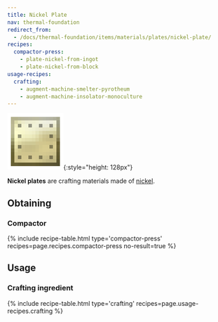 ```yaml
---
title: Nickel Plate
nav: thermal-foundation
redirect_from:
  - /docs/thermal-foundation/items/materials/plates/nickel-plate/
recipes:
  compactor-press:
    - plate-nickel-from-ingot
    - plate-nickel-from-block
usage-recipes:
  crafting:
    - augment-machine-smelter-pyrotheum
    - augment-machine-insolator-monoculture
---
```


![Nickel plate](/assets/images/thermal-foundation/plate-nickel.png){:style="height: 128px"}


**Nickel plates** are crafting materials made of [nickel](/docs/nickel-ingot/).


Obtaining
---------

### Compactor
{% include recipe-table.html type='compactor-press' recipes=page.recipes.compactor-press no-result=true %}


Usage
-----

### Crafting ingredient
{% include recipe-table.html type='crafting' recipes=page.usage-recipes.crafting %}
